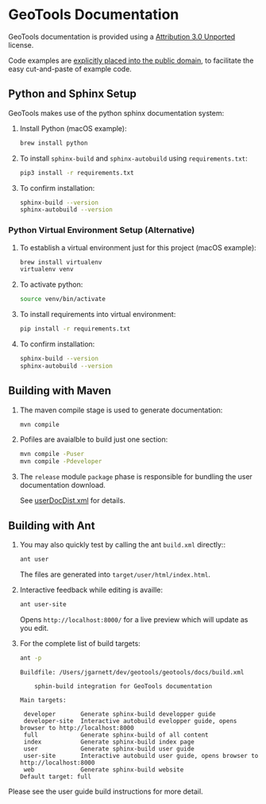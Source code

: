 # GeoTools Documentation

GeoTools documentation is provided using a [Attribution 3.0 Unported](LICENSE.md) license.

Code examples are [explicitly placed into the public domain](LICENSE.txt), to facilitate the easy cut-and-paste of example code.

## Python and Sphinx Setup

GeoTools makes use of the python sphinx documentation system:

1. Install Python (macOS example):

   ``` bash
   brew install python
   ```

2. To install ``sphinx-build`` and ``sphinx-autobuild`` using ``requirements.txt``:

   ``` bash
   pip3 install -r requirements.txt
   ```

3. To confirm installation:

   ``` bash 
   sphinx-build --version
   sphinx-autobuild --version
   ```

### Python Virtual Environment Setup (Alternative)

1. To establish a virtual environment just for this project (macOS example):
   
   ``` bash
   brew install virtualenv
   virtualenv venv
   ```

2. To activate python:

   ``` bash
   source venv/bin/activate
   ```

3. To install requirements into virtual environment:

   ``` bash
   pip install -r requirements.txt
   ```

4. To confirm installation:

   ``` bash
   sphinx-build --version
   sphinx-autobuild --version
   ```

## Building with Maven


1. The maven compile stage is used to generate documentation:

   ``` bash
   mvn compile
   ```
   
2. Pofiles are avaialble to build just one section:

   ``` bash
   mvn compile -Puser
   mvn compile -Pdeveloper
   ```

3. The `release` module `package` phase is responsible for bundling the user documentation download.

   See [userDocDist.xml](../release/src/assembly/userDocDist.xml) for details. 

## Building with Ant

1. You may also quickly test by calling the ant ``build.xml`` directly::

   ``` bash 
   ant user
   ```
   
   The files are generated into ``target/user/html/index.html``.
   
2. Interactive feedback while editing is availle:

   ``` bash
   ant user-site
   ```
   
   Opens ``http://localhost:8000/`` for a live preview which will update as you edit.

3. For the complete list of build targets:
   
   ``` bash
   ant -p
   ```
   ``` text
   Buildfile: /Users/jgarnett/dev/geotools/geotools/docs/build.xml

       sphin-build integration for GeoTools documentation
   
   Main targets:

    developer       Generate sphinx-build developper guide
    developer-site  Interactive autobuild evelopper guide, opens browser to http://localhost:8000
    full            Generate sphinx-build of all content
    index           Generate sphinx-build index page
    user            Generate sphinx-build user guide
    user-site       Interactive autobuild user guide, opens browser to http://localhost:8000
    web             Generate sphinx-build website
   Default target: full
   ```

Please see the user guide build instructions for more detail.